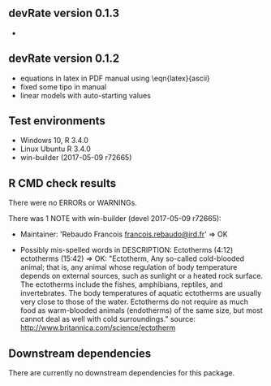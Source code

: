 ## devRate version 0.1.3
* 

## devRate version 0.1.2
* equations in latex in PDF manual using \eqn{latex}{ascii}
* fixed some tipo in manual
* linear models with auto-starting values

## Test environments
* Windows 10, R 3.4.0
* Linux Ubuntu R 3.4.0
* win-builder (2017-05-09 r72665)

## R CMD check results
There were no ERRORs or WARNINGs. 

There was 1 NOTE with win-builder (devel 2017-05-09 r72665):

* Maintainer: 'Rebaudo Francois <francois.rebaudo@ird.fr>'
=> OK

* Possibly mis-spelled words in DESCRIPTION:
  Ectotherms (4:12)
  ectotherms (15:42)
=> OK: "Ectotherm, Any so-called cold-blooded animal; that is, any animal whose regulation of body temperature depends on external sources, such as sunlight or a heated rock surface. The ectotherms include the fishes, amphibians, reptiles, and invertebrates. The body temperatures of aquatic ectotherms are usually very close to those of the water. Ectotherms do not require as much food as warm-blooded animals (endotherms) of the same size, but most cannot deal as well with cold surroundings."
source: http://www.britannica.com/science/ectotherm

## Downstream dependencies
There are currently no downstream dependencies for this package.
